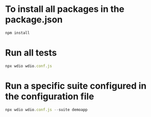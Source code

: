 # To install all packages in the package.json
```javascript  
npm install
```
# Run all tests
```javascript  
npx wdio wdio.conf.js
```
# Run a specific suite configured in the configuration file
```javascript  
npx wdio wdio.conf.js --suite demoapp
```